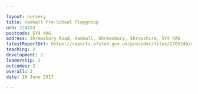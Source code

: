 ```yaml
---

layout: nursery
title: Hadnall Pre-School Playgroup
urn: 224103
postcode: SY4 4AG
address: Shrewsbury Road, Hadnall, Shrewsbury, Shropshire, SY4 4AG
latestReportUrl: https://reports.ofsted.gov.uk/provider/files/2705249/urn/224103.pdf
teaching: 2
development: 2
leadership: 2
outcomes: 2
overall: 2
date: 16 June 2017

---
```

